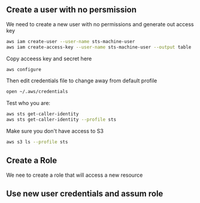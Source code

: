 ## Create a user with no persmission

We need to create a new user with no permissions and generate out access key

```sh
aws iam create-user --user-name sts-machine-user
aws iam create-access-key --user-name sts-machine-user --output table
```

Copy acceess key and secret here

```sh
aws configure
```

Then edit credentials file to change away from default profile

```sh
open ~/.aws/credentials
```
Test who you are:

```sh
aws sts get-caller-identity
aws sts get-caller-identity --profile sts
```

Make sure you don't have access to S3

```sh
aws s3 ls --profile sts
```

## Create a Role

We nee to create a role that will access a new resource

## Use new user credentials and assum role
